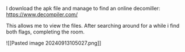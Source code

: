 I download the apk file and manage to find an online decomiller:
https://www.decompiler.com/

This allows me to view the files. After searching around for a while i find both flags, completing the room. 

![[Pasted image 20240913105027.png]]

